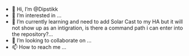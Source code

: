- 👋 Hi, I’m @Dipstikk
- 👀 I’m interested in ...
- 🌱 I’m currently learning and need to add Solar Cast to my HA but it will not show up as an intigration, is there a command path i can enter into the repository?...
- 💞️ I’m looking to collaborate on ...
- 📫 How to reach me ...

<!---
Dipstikk/Dipstikk is a ✨ special ✨ repository because its `README.md` (this file) appears on your GitHub profile.
You can click the Preview link to take a look at your changes.
--->
